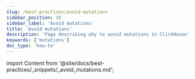 ```yaml
---
slug: /best-practices/avoid-mutations
sidebar_position: 10
sidebar_label: 'Avoid mutations'
title: 'Avoid mutations'
description: 'Page describing why to avoid mutations in ClickHouse'
keywords: ['mutations']
doc_type: 'how-to'
---
```


import Content from '@site/docs/best-practices/_snippets/_avoid_mutations.md';

<Content />
